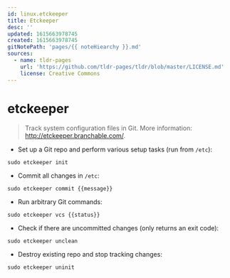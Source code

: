 ```yaml
---
id: linux.etckeeper
title: Etckeeper
desc: ''
updated: 1615663978745
created: 1615663978745
gitNotePath: 'pages/{{ noteHiearchy }}.md'
sources:
  - name: tldr-pages
    url: 'https://github.com/tldr-pages/tldr/blob/master/LICENSE.md'
    license: Creative Commons
---
```

# etckeeper

> Track system configuration files in Git.
> More information: <http://etckeeper.branchable.com/>.

- Set up a Git repo and perform various setup tasks (run from `/etc`):

`sudo etckeeper init`

- Commit all changes in `/etc`:

`sudo etckeeper commit {{message}}`

- Run arbitrary Git commands:

`sudo etckeeper vcs {{status}}`

- Check if there are uncommitted changes (only returns an exit code):

`sudo etckeeper unclean`

- Destroy existing repo and stop tracking changes:

`sudo etckeeper uninit`

